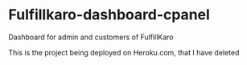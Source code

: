 # Fulfillkaro-dashboard-cpanel
Dashboard for admin and customers of FulfillKaro


This is the project being deployed on Heroku.com, that I have deleted

